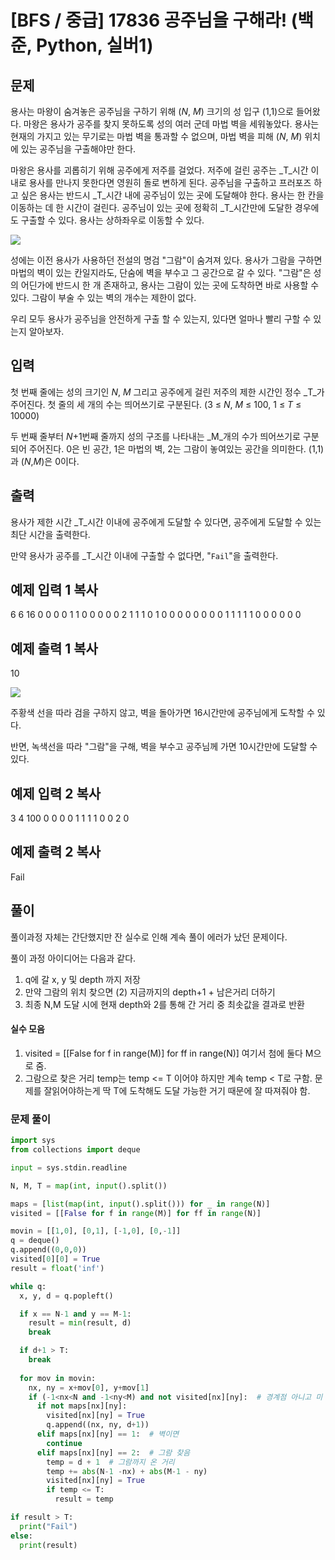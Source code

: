 # [BFS / 중급] 17836 공주님을 구해라! (백준, Python, 실버1)

## 문제

용사는 마왕이 숨겨놓은 공주님을 구하기 위해 (_N_,  _M_) 크기의 성 입구 (1,1)으로 들어왔다. 마왕은 용사가 공주를 찾지 못하도록 성의 여러 군데 마법 벽을 세워놓았다. 용사는 현재의 가지고 있는 무기로는 마법 벽을 통과할 수 없으며, 마법 벽을 피해 (_N_,  _M_) 위치에 있는 공주님을 구출해야만 한다.

마왕은 용사를 괴롭히기 위해 공주에게 저주를 걸었다. 저주에 걸린 공주는 _T_시간 이내로 용사를 만나지 못한다면 영원히 돌로 변하게 된다. 공주님을 구출하고 프러포즈 하고 싶은 용사는 반드시  _T_시간 내에 공주님이 있는 곳에 도달해야 한다. 용사는 한 칸을 이동하는 데 한 시간이 걸린다. 공주님이 있는 곳에 정확히  _T_시간만에 도달한 경우에도 구출할 수 있다. 용사는 상하좌우로 이동할 수 있다.

![](https://upload.acmicpc.net/62b6063d-4d01-4836-9793-94ab99f032f2/)

성에는 이전 용사가 사용하던 전설의 명검 "그람"이 숨겨져 있다. 용사가 그람을 구하면 마법의 벽이 있는 칸일지라도, 단숨에 벽을 부수고 그 공간으로 갈 수 있다. "그람"은 성의 어딘가에 반드시 한 개 존재하고, 용사는 그람이 있는 곳에 도착하면 바로 사용할 수 있다. 그람이 부술 수 있는 벽의 개수는 제한이 없다.

우리 모두 용사가 공주님을 안전하게 구출 할 수 있는지, 있다면 얼마나 빨리 구할 수 있는지 알아보자.

## 입력

첫 번째 줄에는 성의 크기인  _N_,  _M_  그리고 공주에게 걸린 저주의 제한 시간인 정수  _T_가 주어진다. 첫 줄의 세 개의 수는 띄어쓰기로 구분된다. (3 ≤  _N_,  _M_ ≤ 100, 1 ≤  _T_  ≤ 10000)

두 번째 줄부터  _N_+1번째 줄까지 성의 구조를 나타내는 _M_개의 수가 띄어쓰기로 구분되어 주어진다. 0은 빈 공간, 1은 마법의 벽, 2는 그람이 놓여있는 공간을 의미한다. (1,1)과 (_N_,_M_)은 0이다.

## 출력

용사가 제한 시간  _T_시간 이내에 공주에게 도달할 수 있다면, 공주에게 도달할 수 있는 최단 시간을 출력한다.

만약 용사가 공주를  _T_시간 이내에 구출할 수 없다면, "`Fail`"을 출력한다.

## 예제 입력 1  복사

6 6 16
0 0 0 0 1 1
0 0 0 0 0 2
1 1 1 0 1 0
0 0 0 0 0 0
0 1 1 1 1 1
0 0 0 0 0 0

## 예제 출력 1  복사

10

![](https://upload.acmicpc.net/6a09042e-acea-410c-8776-bc3498c44cc5/)

주황색 선을 따라 검을 구하지 않고, 벽을 돌아가면 16시간만에 공주님에게 도착할 수 있다.

반면, 녹색선을 따라 "그람"을 구해, 벽을 부수고 공주님께 가면 10시간만에 도달할 수 있다.

## 예제 입력 2  복사

3 4 100
0 0 0 0
1 1 1 1
0 0 2 0

## 예제 출력 2  복사

Fail

## 풀이
풀이과정 자체는 간단했지만 잔 실수로 인해 계속 풀이 에러가 났던 문제이다.

풀이 과정 아이디어는 다음과 같다.

1. q에 갈 x, y 및 depth 까지 저장
2. 만약 그람의 위치 찾으면 (2) 지금까지의 depth+1 + 남은거리 더하기
3. 최종 N,M 도달 시에 현재 depth와 2를 통해 간 거리 중 최솟값을 결과로 반환

#### 실수 모음
1. visited = [[False for f in range(M)] for ff in range(N)] 여기서 첨에 둘다 M으로 줌.
2. 그람으로 찾은 거리 temp는 temp <= T 이어야 하지만 계속 temp < T로 구함. 문제를 잘읽어야하는게 딱 T에 도착해도 도달 가능한 거기 때문에 잘 따져줘야 함.


### 문제 풀이
```python
import sys
from collections import deque

input = sys.stdin.readline

N, M, T = map(int, input().split())

maps = [list(map(int, input().split())) for _ in range(N)]
visited = [[False for f in range(M)] for ff in range(N)]

movin = [[1,0], [0,1], [-1,0], [0,-1]]
q = deque()
q.append((0,0,0))
visited[0][0] = True
result = float('inf')

while q:
  x, y, d = q.popleft()

  if x == N-1 and y == M-1:
    result = min(result, d)
    break

  if d+1 > T:
    break
    
  for mov in movin:
    nx, ny = x+mov[0], y+mov[1]
    if (-1<nx<N and -1<ny<M) and not visited[nx][ny]:  # 경계점 아니고 미 방문시
      if not maps[nx][ny]:
        visited[nx][ny] = True
        q.append((nx, ny, d+1))
      elif maps[nx][ny] == 1:  # 벽이면
        continue
      elif maps[nx][ny] == 2:  # 그람 찾음
        temp = d + 1  # 그람까지 온 거리
        temp += abs(N-1 -nx) + abs(M-1 - ny)
        visited[nx][ny] = True
        if temp <= T:
          result = temp

if result > T:
  print("Fail")
else:
  print(result)
```
<!--stackedit_data:
eyJoaXN0b3J5IjpbMTMxNjQ2MjczLC0yNTA0MjI4NTZdfQ==
-->